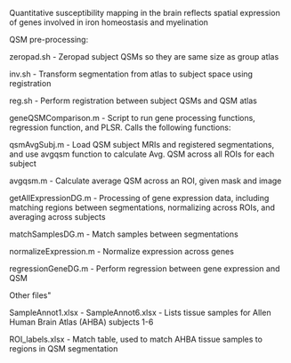 Quantitative susceptibility mapping in the brain reflects spatial expression of genes involved in iron homeostasis and myelination

QSM pre-processing:

zeropad.sh - Zeropad subject QSMs so they are same size as group atlas

inv.sh - Transform segmentation from atlas to subject space using registration

reg.sh - Perform registration between subject QSMs and QSM atlas


geneQSMComparison.m - Script to run gene processing functions, regression function, and PLSR. Calls the following functions:

qsmAvgSubj.m - Load QSM subject MRIs and registered segmentations, and use avgqsm function to calculate Avg. QSM across all ROIs for each subject

avgqsm.m - Calculate average QSM across an ROI, given mask and image

getAllExpressionDG.m - Processing of gene expression data, including matching regions between segmentations, normalizing across ROIs, and averaging across subjects

matchSamplesDG.m - Match samples between segmentations

normalizeExpression.m - Normalize expression across genes

regressionGeneDG.m - Perform regression between gene expression and QSM

Other files"

SampleAnnot1.xlsx - SampleAnnot6.xlsx - Lists tissue samples for Allen Human Brain Atlas (AHBA) subjects 1-6

ROI_labels.xlsx - Match table, used to match AHBA tissue samples to regions in QSM segmentation
